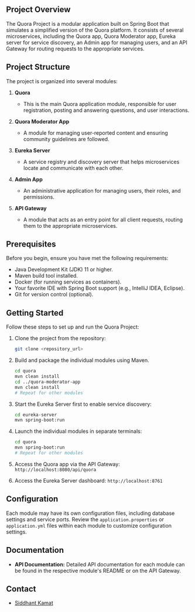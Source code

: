 ## Project Overview

The Quora Project is a modular application built on Spring Boot that simulates a simplified version of the Quora platform. It consists of several microservices, including the Quora app, Quora Moderator app, Eureka server for service discovery, an Admin app for managing users, and an API Gateway for routing requests to the appropriate services.

## Project Structure

The project is organized into several modules:

1. **Quora**
   - This is the main Quora application module, responsible for user registration, posting and answering questions, and user interactions.

2. **Quora Moderator App**
   - A module for managing user-reported content and ensuring community guidelines are followed.

3. **Eureka Server**
   - A service registry and discovery server that helps microservices locate and communicate with each other.

4. **Admin App**
   - An administrative application for managing users, their roles, and permissions.

5. **API Gateway**
   - A module that acts as an entry point for all client requests, routing them to the appropriate microservices.

## Prerequisites

Before you begin, ensure you have met the following requirements:

- Java Development Kit (JDK) 11 or higher.
- Maven build tool installed.
- Docker (for running services as containers).
- Your favorite IDE with Spring Boot support (e.g., IntelliJ IDEA, Eclipse).
- Git for version control (optional).

## Getting Started

Follow these steps to set up and run the Quora Project:

1. Clone the project from the repository:

   ```bash
   git clone <repository_url>
   ```

2. Build and package the individual modules using Maven.

   ```bash
   cd quora
   mvn clean install
   cd ../quora-moderator-app
   mvn clean install
   # Repeat for other modules
   ```

3. Start the Eureka Server first to enable service discovery:

   ```bash
   cd eureka-server
   mvn spring-boot:run
   ```

4. Launch the individual modules in separate terminals:

   ```bash
   cd quora
   mvn spring-boot:run
   # Repeat for other modules
   ```

5. Access the Quora app via the API Gateway: `http://localhost:8080/api/quora`

6. Access the Eureka Server dashboard: `http://localhost:8761`

## Configuration

Each module may have its own configuration files, including database settings and service ports. Review the `application.properties` or `application.yml` files within each module to customize configuration settings.

## Documentation

- **API Documentation:** Detailed API documentation for each module can be found in the respective module's README or on the API Gateway.

## Contact

- [Siddhant Kamat](mailto:siddhantkamat892@gmail.com)
